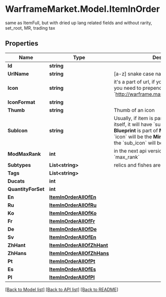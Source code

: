# WarframeMarket.Model.ItemInOrder
same as ItemFull, but with dried up lang related fields and without rarity, set_root, MR, trading tax

## Properties

Name | Type | Description | Notes
------------ | ------------- | ------------- | -------------
**Id** | **string** |  | [optional] 
**UrlName** | **string** | [a-z] snake case name of the item | [optional] 
**Icon** | **string** | it&#39;s a part of url, if you want to get an image you need to prepend assets root dirrectory: &#x60;http://warframe.market/static/assets/&#x60;  | [optional] 
**IconFormat** | **string** |  | [optional] 
**Thumb** | **string** | Thumb of an icon | [optional] 
**SubIcon** | **string** | Usually, if item is part of set and not set itself, it will have &#x60;sub_icon&#x60;  like: **Mirage Blueprint** is part of **Mirage Set**, therefore the &#x60;icon&#x60; will be the **Mirage warframe** icon, and the &#x60;sub_icon&#x60; will be the **blueprint** icon  | [optional] 
**ModMaxRank** | **int** | in the next api version will be renamed to &#x60;max_rank&#x60; | [optional] 
**Subtypes** | **List&lt;string&gt;** | relics and fishes are having this field | [optional] 
**Tags** | **List&lt;string&gt;** |  | [optional] 
**Ducats** | **int** |  | [optional] 
**QuantityForSet** | **int** |  | [optional] 
**En** | [**ItemInOrderAllOfEn**](ItemInOrderAllOfEn.md) |  | [optional] 
**Ru** | [**ItemInOrderAllOfRu**](ItemInOrderAllOfRu.md) |  | [optional] 
**Ko** | [**ItemInOrderAllOfKo**](ItemInOrderAllOfKo.md) |  | [optional] 
**Fr** | [**ItemInOrderAllOfFr**](ItemInOrderAllOfFr.md) |  | [optional] 
**De** | [**ItemInOrderAllOfDe**](ItemInOrderAllOfDe.md) |  | [optional] 
**Sv** | [**ItemInOrderAllOfEn**](ItemInOrderAllOfEn.md) |  | [optional] 
**ZhHant** | [**ItemInOrderAllOfZhHant**](ItemInOrderAllOfZhHant.md) |  | [optional] 
**ZhHans** | [**ItemInOrderAllOfZhHans**](ItemInOrderAllOfZhHans.md) |  | [optional] 
**Pt** | [**ItemInOrderAllOfPt**](ItemInOrderAllOfPt.md) |  | [optional] 
**Es** | [**ItemInOrderAllOfEs**](ItemInOrderAllOfEs.md) |  | [optional] 
**Pl** | [**ItemInOrderAllOfPl**](ItemInOrderAllOfPl.md) |  | [optional] 

[[Back to Model list]](../README.md#documentation-for-models) [[Back to API list]](../README.md#documentation-for-api-endpoints) [[Back to README]](../README.md)

